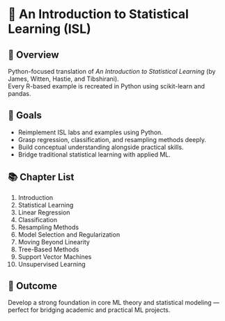 # 📗 An Introduction to Statistical Learning (ISL)

## 📘 Overview
Python-focused translation of *An Introduction to Statistical Learning* (by James, Witten, Hastie, and Tibshirani).  
Every R-based example is recreated in Python using scikit-learn and pandas.

## 🎯 Goals
- Reimplement ISL labs and examples using Python.  
- Grasp regression, classification, and resampling methods deeply.  
- Build conceptual understanding alongside practical skills.  
- Bridge traditional statistical learning with applied ML.

## 📚 Chapter List
1. Introduction  
2. Statistical Learning  
3. Linear Regression  
4. Classification  
5. Resampling Methods  
6. Model Selection and Regularization  
7. Moving Beyond Linearity  
8. Tree-Based Methods  
9. Support Vector Machines  
10. Unsupervised Learning  

## 🌟 Outcome
Develop a strong foundation in core ML theory and statistical modeling — perfect for bridging academic and practical ML projects.

